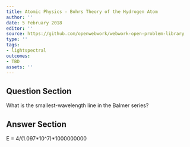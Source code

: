 ```yaml
---
title: Atomic Physics - Bohrs Theory of the Hydrogen Atom
author: ''
date: 5 February 2018
editor: ''
source: https://github.com/openwebwork/webwork-open-problem-library
type: ''
tags:
- lightspectral
outcomes:
- TBD
assets: ''
---
```


## Question Section 

What is the smallest-wavelength line in the Balmer series?


## Answer Section

E = 4/(1.097*10^7)*1000000000